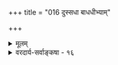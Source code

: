 +++
title = "016 दुस्सधा बाधधीभ्याम्"

+++
<details><summary>मूलम्</summary>

दुस्सधा बाधधीभ्यां सदसदितरता कुत्रचिद् व्याहतत्वात् सत्त्वासत्त्वं च ताभ्यां कथमिव न भवेद्व्याहतेश्चेत् समं तत् ।  
दृष्टत्वाद्वा विशेषः क्वचिदपि न हि नस्सर्वरूपेण सत्त्वं नासत्ता चानुपाधिर्न च विमतिरिह ब्रह्मतुच्छातिरेके ॥ १६ ॥
</details>

<details><summary>वरदार्य-सर्वाङ्कषा - १६</summary>

एवं स्वपक्षमभिधाय, परसंमतानिर्वचनीयख्यातिवादं विमृशति – दुस्साध्येत्यादि । **व्याहतत्वात्** = विरुद्धत्वात् **कुत्रचित्** = कुत्रापि **बाधधीभ्याम्** = बाधप्रतीतिभ्याम् **सदसदितरता** = सदसद्विलक्षणत्वरूपानिर्वचनीयता **दुस्साधा** = साधयितुमशक्या । एकस्य वस्तुनस्सद्भावे हि ज्ञानमेव नियामकम् । तथाऽसद्भावे तन्निषेधप्रतीतिर्नियामिका । रज्जुसर्पस्तु प्रतीयते, अनन्तरं ' नायं सर्पः' इति निषिध्यते च । असतः प्रतीतेरसंभवात् नासत्वम् । सतो बाधायोगाच्च न सत्त्वमिति सत्त्वमपि न, असत्त्वमपि नेति **रज्जुसर्पः** = सत्त्वेनापि न निर्वचनीयः, असत्त्वेनापि न निर्वचनीय इति अनिर्वचनीयो रज्जुसर्पः, शुक्तिरजतादिश्चेति । सेयं 

1 

543 

दृष्टत्वाद्वा विशेषः; क्वचिदपि न हि नस्सर्वरूपेण सत्त्वं 

नासत्ता चानुपाधिः; न च विमतिरिह ब्रह्मतुच्छातिरेके ॥16॥ 



सदसदितरता दुस्साधा, व्याहतत्वात् । बाधबुद्ध्या हि तस्यासत्त्वमेव निर्णीतम् । ततश्च असत्त्वमेव रज्जुसर्पस्य, न सत्त्वमपि, सत्त्वस्य बाधात् । असतः प्रतीतिः कथमिति चेत्, तदेव खलु विचार्यतेऽद्य परीक्षकैस्सर्वैः । प्रतीयमानत्वात्सदेवेति यद्दुच्यते, तर्हि बाधज्ञानेन कथं सतो बाधः ? तदा हि बाधज्ञानमेव भ्रमरूपं स्यात् । न हीष्टमिदं कस्यापि । प्राथमिकं ज्ञानमेव भ्रम इति संप्रतिपन्नम् ॥ 

ननु बाधबुद्धेः सत्यरजतं विषयः । स तु पुरतो नास्त्येव । परन्तु पुरतः प्रतीयमानत्वात् सत्त्वं तु वक्तव्यम् । परंतु तत्र सत्त्वमन्यादृशं विलक्षणं स्यादिति न विरोध इति चेत्, विलक्षणं तत् सत्त्वं कीदृशमिति वक्तव्यम् । पूर्वं प्रतीतं सत्त्वं प्रातिभासिकम्, न तु व्यावहारिकम् इति चेत्, प्रातिभासिकपदमेव बोधयति तस्यासत्त्वम् । प्रतिभासो नाम भानम् । भानमात्रसिद्धम्, न तु वस्तुतस्सत्ता इति खल्वर्थः । अतः प्रातिभासिकसत्त्वमिति वचनं वन्ध्यापुत्रवचनवव्याहतम् । किं कुर्मः ? असतः प्रतीतिर्न भवितुमर्हति किलेति चेत्, सदपि निषेधं नार्हति किल ! किं कुर्मस्तर्हीति चेत्, कथ्यतां सदसद्रूपत्वम् । उभयनिषेधः कथं घटताम् ? उभयात्मकत्वमेवोच्यताम् । तदिदमाह– सत्त्वासत्त्वं चेत्यादि । **ताभ्याम्** = प्रतीतिबाधाभ्याम् सत्त्वासत्त्वं **च** = सदसद्रूपत्वमेव **कथमिव** = कथं वा न भवेत् ? **व्याहतेश्चेत्** = परस्परविरुद्धं किलेदमिति चेत्, **तत्** = व्याहतत्वम् **समम्** = समानं सदसद्विलक्षणत्वपक्षेऽपि । यस्य प्रतीतिरपि नास्ति, निषेधोऽपि नास्ति, तस्य शशशृङ्गादेरुच्यतां सदसद्विलक्षणत्वम्, न तु शुक्तिरूप्यादेः । शशशृङ्गादेस्सर्वथाऽसत्त्वात्, कथं तद्धर्मस्सदसद्विलक्षणत्वं वन्ध्यापुत्रनामकरणवदिति चेत्, 'एष वन्ध्यासुतो याति शशशृङ्गधनुर्धरः । मृगतृष्णाम्भसि स्नातः खपुष्पकृतशेखरः ' । इत्यादिवदिदमपि भवतु । असम्बद्धं प्रलपन्तीं जिह्वां को वा निरुन्ध्यात् ? 



अत एव खलु प्रसृतश्शब्दानामर्था-संस्पर्शित्ववादः उद्वेलः । तर्हि कस्समाधिरिति चेत्, परीक्षयाम उत्तरत्र (बुद्धि. 18) सुविस्तरमिदम् । निरुच्यमाने सत्यनिर्वचनीयत्वं त्वनुभवविरुद्धम् । तदिदं वैशिष्ट्यं सिद्धान्त इत्याहदृष्टत्वादिति । **वा** = अथवा । अनेनानुपदमुक्तं समत्वं वैभवेनेति भावः । उभयात्मत्वपक्ष एवानुभवस्वारस्यमित्याह - दृष्टत्वादिति । **दृष्टत्वमेव** = विशेषः । तथा च – 'समम्' इति पदश्रवणेन न सन्तोष्टव्यमिति भावः । परस्परविरुद्धे सत्त्वासत्त्वे कथमेकत्र मिलतः, येन दृष्टत्वाद्विशेषः इत्युच्यत इत्यत्र - कचिदपीत्यादि । **नः** = तव, मम, सर्वेषामस्माकम् सर्वरूपेण **सत्त्वम्** = निरुपाधिकं सत्त्वं क्वचिदपि वस्तुनि न हि दृष्टम् । तथा अनुपधिः असत्ता **च** = निरुपाधिकम् असत्त्वं वा न हि दृष्टम् । नइत्यनेन सूचितं विवृणोति – न चेत्यादि । **इह** = घटपटादौ **ब्रह्मतुच्छातिरेके** = परब्रह्मणः गगनकुसुमादेश्च वैलक्षण्ये **विमतिः** = अभिप्रायभेदः न च वर्तते कस्यापि । जगति घटपटादौ ब्रह्मवैलक्षण्यम्, तुच्छवैलक्षण्यं च सर्वसंमतमेव हि । अतस्तेषां सत्ता सोपाधिकी । ब्रह्म तु नित्यं विभु सर्वात्मकं च । अतस्तदीया सत्ता देशकालवस्तुस्वरूपरूपोपाध्यतीता । अतः 'इदानीमस्ति', 'तदानीं नासीत्' इति, 'अत्रास्ति, तत्र नास्ति '

242. 

544 

[ अनिर्वचनीयवस्तूत्पत्तिवादविमर्शः ] 

रूप्यं जातं तदा चेत्, न रजतमिति धीरप्रमा स्यादमुष्मिन् 

कार्यासामर्थ्यमात्रात् न तदिति कथनं कल्पतेऽतिप्रसक्त्यै । 

इति च वक्तुं न हि शक्यम् । एवम् 'इदं ब्रह्म, इदं न' इति वस्तुस्वरूपप्रयुक्तसत्तापि न निषेद्धुं शक्या, 'सर्वं खल्विदं ब्रह्म' इति तस्य सर्वात्मकत्वात् । एवं गगनकुसुमादयः कुत्रापि कदापि येन केनचित्प्रकारेणापि ‘अस्ति' इति न व्यवहारार्हाः । अतस्तेषामसत्त्वं निरुपाधिकम् । एतदुभयव्यतिरिक्तं तु सर्वं घटपटादिकम् ‘इदानीमस्ति, तदानीं नासीत् ' ' अत्रास्ति, तत्र नास्ति' 'घटः पटो न' इत्येव सर्वैर्व्यपदेश्यम् । न तावता तेषामनिर्वचनीयत्वम् । एवमेव सत्यरजतादीनां सत्ता सोपाधिक्येव । आपणस्थं सत्यरजतं हि 'आपणेऽस्ति; वीथ्यां नास्ति' 'इदानीमस्ति, तदानीं नास्ति इति व्यपदेशार्हम् । एवम् ' अयो रजतं न' इत्यपि तादात्म्यनिषेधो भवेत् । शुक्तिरजतपदं हि शशशृङ्गपदतुल्यमेव ॥ 

I 

**शुक्तिरजतम्** = शुक्तौ गृहीतं रजतम्, न तु शुक्तयभिन्नं रजतम्, अस्याप्रसिद्धेः । शुक्तिरजतयोर्भेदस्य प्रामाणिकत्वात् । ननु गगनकुसुमपदात्को विशेष इति चेत्, शुक्तौ भातं रजतम् शुक्तिरजतम् इत्युच्यते । 'गगनकुसुमम्' इत्यत्र तु गगने भातं कुसुममिति नार्थः किन्तु सरसिजं कमलं यथा, तथा गगनजं कुसुममित्येवार्थः । न हि गगने कुसुमं केनापि दृष्टम् । अतश्च शुक्त्यधिष्ठानकभ्रमविषयो रजतं शुक्तिरजतमित्युच्यते । गगनाधिकरणकं कुसुमं गगनकुसुममित्युच्यते अत्यन्ताप्रसिद्धेरुदाहरणम् । एतदेव तुच्छम् इत्युच्यते । अधिष्ठानाधिकरणपदे न पर्याये । निरधिष्ठानभ्रमासंभवात्, यदवच्छेदेन भ्रमो जायते, तत् अधिष्ठानम् इत्युच्यते । यदवच्छेदेन वस्तु वर्तते, तत् अधिकरणम् इत्युच्यते । शुक्तिरजतमित्यत्र रजतारोपस्यावच्छेदिका शुक्तिः अधिष्ठानम्, अधिकरणं तु पुरः प्रदेश एव । अतश्शुक्तिरजतगगनकुसुमशब्दयोरन्तरं महद्वर्तते । शुक्त्यभिन्नं रजतं तु गगनकुसुमतुल्यमेव । एवं च ब्रह्मैकमेव सर्वदेशसर्वकालवर्ति, सर्वात्मकं च । इतरत्सर्वं तु घटपटादिकं नियतदेशकालवर्ति परस्परव्यावृत्तं च । अतश्च ब्रह्मव्यतिरिक्तपदार्थानां सत्ता नानौपधिकी । एवं तुच्छस्य गगनकुसुमादेरसत्ता नौपाधिकी, पदार्थस्यैवाभावात् । एवमेव शुक्तिरजतादेरपि सत्त्वासत्त्वे न विरुद्धे इति सदसद्रूपत्वमेव तस्य, न तु सदसदनिर्वचनीयत्वमिति भावः ॥ १६ ॥
</details>
